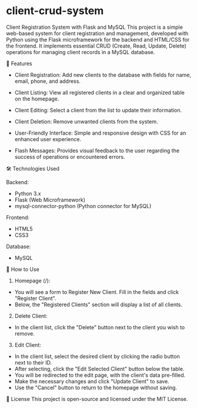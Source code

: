 # client-crud-system

Client Registration System with Flask and MySQL
This project is a simple web-based system for client registration and management, developed with Python using the Flask microframework for the backend and HTML/CSS for the frontend. It implements essential CRUD (Create, Read, Update, Delete) operations for managing client records in a MySQL database.


🚀 Features

 - Client Registration: Add new clients to the database with fields for name, email, phone, and address.

 - Client Listing: View all registered clients in a clear and organized table on the homepage.

 - Client Editing: Select a client from the list to update their information.

 - Client Deletion: Remove unwanted clients from the system.

 - User-Friendly Interface: Simple and responsive design with CSS for an enhanced user experience.

 - Flash Messages: Provides visual feedback to the user regarding the success of operations or encountered errors.

🛠️ Technologies Used
  
   Backend:
   - Python 3.x
   - Flask (Web Microframework)
   - mysql-connector-python (Python connector for MySQL)
   
   Frontend:
   - HTML5
   - CSS3
   
   Database:
   - MySQL


🚀 How to Use

1. Homepage (/):
  - You will see a form to Register New Client. Fill in the fields and click "Register Client".
  - Below, the "Registered Clients" section will display a list of all clients.

2. Delete Client:
  - In the client list, click the "Delete" button next to the client you wish to remove.

3. Edit Client:
  - In the client list, select the desired client by clicking the radio button next to their ID.
  - After selecting, click the "Edit Selected Client" button below the table.
  - You will be redirected to the edit page, with the client's data pre-filled.
  - Make the necessary changes and click "Update Client" to save.
  - Use the "Cancel" button to return to the homepage without saving.

📄 License
This project is open-source and licensed under the MIT License.
